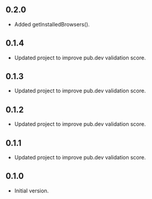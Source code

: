 ## 0.2.0

- Added getInstalledBrowsers().

## 0.1.4

- Updated project to improve pub.dev validation score.

## 0.1.3

- Updated project to improve pub.dev validation score.

## 0.1.2

- Updated project to improve pub.dev validation score.

## 0.1.1

- Updated project to improve pub.dev validation score.

## 0.1.0

- Initial version.
